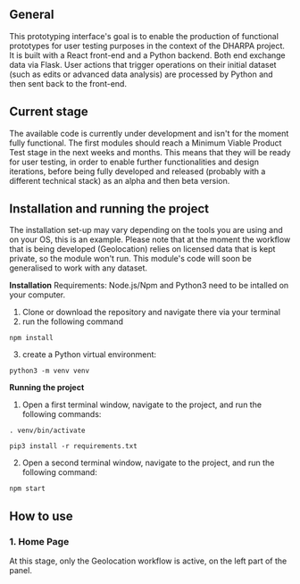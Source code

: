 ## General
This prototyping interface's goal is to enable the production of functional prototypes for user testing purposes in the context of the DHARPA project.
It is built with a React front-end and a Python backend. Both end exchange data via Flask. User actions that trigger operations on their initial dataset (such as edits or advanced data analysis) are processed by Python and then sent back to the front-end.

## Current stage
The available code is currently under development and isn't for the moment fully functional.
The first modules should reach a Minimum Viable Product Test stage in the next weeks and months. This means that they will be ready for user testing, in order to enable further functionalities and design iterations, before being fully developed and released (probably with a different technical stack) as an alpha and then beta version.

## Installation and running the project
The installation set-up may vary depending on the tools you are using and on your OS, this is an example. 
Please note that at the moment the workflow that is being developed (Geolocation) relies on licensed data that is kept private, so the module won't run. This module's code will soon be generalised to work with any dataset.

**Installation**
Requirements: Node.js/Npm and Python3 need to be intalled on your computer.
1. Clone or download the repository and navigate there via your terminal
2. run the following command
```
npm install
```
3. create a Python virtual environment:
```
python3 -m venv venv
```

**Running the project**
1. Open a first terminal window, navigate to the project, and run the following commands:
```
. venv/bin/activate
```
 ```
 pip3 install -r requirements.txt
 ```
 2. Open a second terminal window, navigate to the project, and run the following command:
 ```
 npm start
 ```

## How to use

### 1. Home Page
At this stage, only the Geolocation workflow is active, on the left part of the panel.
